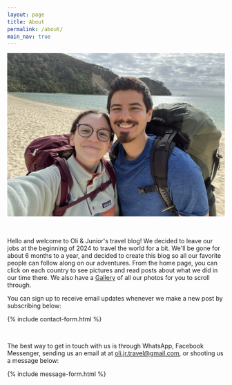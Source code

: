 ```yaml
---
layout: page
title: About
permalink: /about/
main_nav: true
---
```


![image tooltip here](/assets/about_abel_tasman.jpg)

<br />

Hello and welcome to Oli & Junior's travel blog! We decided to leave our jobs at the beginning of 2024 to travel the world for a bit. We'll be gone for about 6 months to a year, and decided to create this blog so all our favorite people can follow along on our adventures. From the home page, you can click on each country to see pictures and read posts about what we did in our time there. We also have a [Gallery](https://gramirezjr.github.io/oli-jr-travel/gallery/) of all our photos for you to scroll through.

You can sign up to receive email updates whenever we make a new post by subscribing below:

{% include contact-form.html %}

<br />

The best way to get in touch with us is through WhatsApp, Facebook Messenger, sending us an email at at oli.jr.travel@gmail.com, or shooting us a message below:

{% include message-form.html %}
